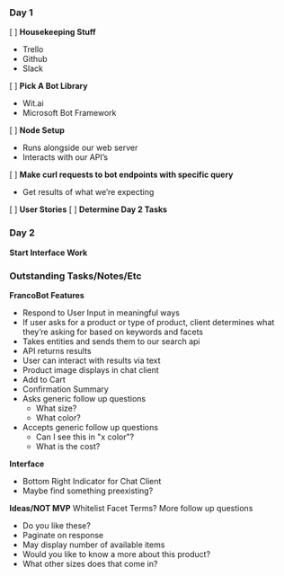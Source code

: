 ### Day 1
[ ] **Housekeeping Stuff**
 - Trello
 - Github
 - Slack

[ ] **Pick A Bot Library**
 - Wit.ai
 - Microsoft Bot Framework

[ ] **Node Setup**
 - Runs alongside our web server
 - Interacts with our API’s 

[ ] **Make curl requests to bot endpoints with specific query**
 - Get results of what we’re expecting 

[ ] **User Stories**
[ ] **Determine Day 2 Tasks**


### Day 2
**Start Interface Work**

### Outstanding Tasks/Notes/Etc
**FrancoBot Features**
 - Respond to User Input in meaningful ways
 - If user asks for a product or type of product, client determines what they’re asking for based on keywords and facets
 - Takes entities and sends them to our search api
 - API returns results
 - User can interact with results via text
 - Product image displays in chat client
 - Add to Cart
 - Confirmation Summary
 - Asks generic follow up questions
   - What size?
   - What color?
- Accepts generic follow up questions
  - Can I see this in "x color"?
  - What is the cost?
  
**Interface**
 - Bottom Right Indicator for Chat Client
 - Maybe find something preexisting? 
    
**Ideas/NOT MVP**
Whitelist Facet Terms?
More follow up questions
 - Do you like these?
 - Paginate on response
 - May display number of available items
 - Would you like to know a more about this product?
 - What other sizes does that come in?
